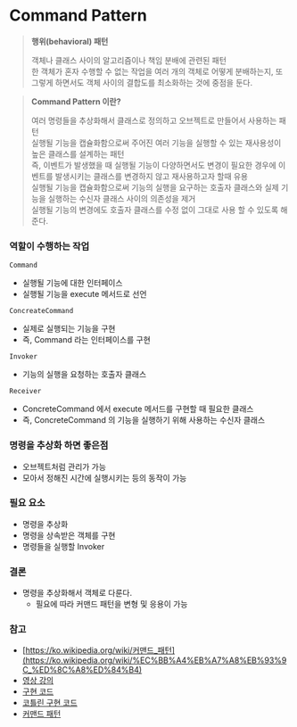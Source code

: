 # Command Pattern
> **행위(behavioral) 패턴**
> 
> 객체나 클래스 사이의 알고리즘이나 책임 분배에 관련된 패턴 <br>
> 한 객체가 혼자 수행할 수 없는 작업을 여러 개의 객체로 어떻게 분배하는지, 또 그렇게 하면서도 객체 사이의 결합도를 최소화하는 것에 중점을 둔다.<br> 
 
> **Command Pattern 이란?**
> 
> 여러 명령들을 추상화해서 클래스로 정의하고 오브젝트로 만들어서 사용하는 패턴 <br> 
> 실행될 기능을 캡슐화함으로써 주어진 여러 기능을 실행할 수 있는 재사용성이 높은 클래스를 설계하는 패턴 <br>
> 즉, 이벤트가 발생했을 때 실행될 기능이 다양하면서도 변경이 필요한 경우에 이벤트를 발생시키는 클래스를 변경하지 않고 재사용하고자 할때 유용<br> 
> 실행될 기능을 캡슐화함으로써 기능의 실행을 요구하는 호출자 클래스와 실제 기능을 실행하는 수신자 클래스 사이의 의존성을 제거 <br>
> 실행될 기능의 변경에도 호출자 클래스를 수정 없이 그대로 사용 할 수 있도록 해준다.<br>
 
### 역할이 수행하는 작업
`Command`
- 실행될 기능에 대한 인터페이스 
- 실행될 기능을 execute 메서드로 선언

`ConcreateCommand`
- 실제로 실행되는 기능을 구현
- 즉, Command 라는 인터페이스를 구현

`Invoker`
- 기능의 실행을 요청하는 호출자 클래스

`Receiver`
- ConcreteCommand 에서 execute 메서드를 구현할 때 필요한 클래스 
- 즉, ConcreteCommand 의 기능을 실행하기 위해 사용하는 수신자 클래스

### 명령을 추상화 하면 좋은점
- 오브젝트처럼 관리가 가능
- 모아서 정해진 시간에 실행시키는 등의 동작이 가능

### 필요 요소

- 명령을 추상화
- 명령을 상속받은 객체를 구현
- 명령들을 실행할 Invoker

### 결론

- 명령을 추상화해서 객체로 다룬다.
    - 필요에 따라 커맨드 패턴을 변형 및 응용이 가능

### 참고

- [https://ko.wikipedia.org/wiki/커맨드_패턴](https://ko.wikipedia.org/wiki/%EC%BB%A4%EB%A7%A8%EB%93%9C_%ED%8C%A8%ED%84%B4)
- [영상 강의](https://www.youtube.com/watch?v=bUULgkwaicQ)
- [구현 코드](https://colab.research.google.com/github/NoCodeProgram/DesignPatterns/blob/main/Behavioral/commandP.ipynb)
- [코틀린 구현 코드](https://pl.kotl.in/VDAGXWlbe)
- [커맨드 패턴](https://gmlwjd9405.github.io/2018/07/07/command-pattern.html)